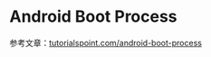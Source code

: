 # Android Boot Process

参考文章：[tutorialspoint.com/android-boot-process](https://www.tutorialspoint.com/android-boot-process)

